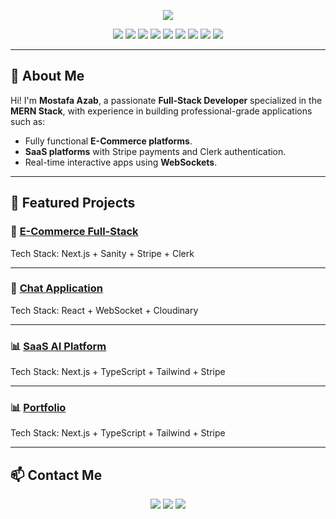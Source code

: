 <!-- Banner -->
<p align="center">
  <img src="https://capsule-render.vercel.app/api?type=waving&color=gradient&height=200&section=header&text=Mostafa%20Azab&fontSize=40&fontAlignY=35&desc=Junior%20MERN%20Stack%20Developer&descAlignY=55&descAlign=50" />
</p>

<!-- Badges -->
<p align="center">
  <img src="https://img.shields.io/badge/Next.js-000000?style=for-the-badge&logo=next.js&logoColor=white" />
  <img src="https://img.shields.io/badge/React-20232a?style=for-the-badge&logo=react&logoColor=61dafb" />
  <img src="https://img.shields.io/badge/TypeScript-007ACC?style=for-the-badge&logo=typescript&logoColor=white" />
  <img src="https://img.shields.io/badge/Tailwind_CSS-38B2AC?style=for-the-badge&logo=tailwind-css&logoColor=white" />
  <img src="https://img.shields.io/badge/Node.js-339933?style=for-the-badge&logo=node.js&logoColor=white" />
  <img src="https://img.shields.io/badge/MongoDB-4ea94b?style=for-the-badge&logo=mongodb&logoColor=white" />
  <img src="https://img.shields.io/badge/Sanity-F03E2F?style=for-the-badge&logo=sanity&logoColor=white" />
  <img src="https://img.shields.io/badge/Clerk-000000?style=for-the-badge&logo=clerk&logoColor=white" />
  <img src="https://img.shields.io/badge/Stripe-626CD9?style=for-the-badge&logo=stripe&logoColor=white" />
</p>

---

## 👋 About Me
Hi! I'm **Mostafa Azab**, a passionate **Full-Stack Developer** specialized in the **MERN Stack**, with experience in building professional-grade applications such as:
- Fully functional **E-Commerce platforms**.
- **SaaS platforms** with Stripe payments and Clerk authentication.
- Real-time interactive apps using **WebSockets**.

---

## 🚀 Featured Projects

### 🛒 [E-Commerce Full-Stack](https://github.com/Azab-dev/shopcart)
Tech Stack: Next.js + Sanity + Stripe + Clerk  

---

### 💬 [Chat Application](https://github.com/Azab-dev/chat-app-fullstack)
Tech Stack: React + WebSocket + Cloudinary  

---

### 📊 [SaaS AI Platform](https://github.com/Azab-dev/saas_converso)
Tech Stack: Next.js + TypeScript + Tailwind + Stripe  

---

### 📊 [Portfolio](https://github.com/Azab-dev/portfolio)
Tech Stack: Next.js + TypeScript + Tailwind + Stripe  

---

## 📫 Contact Me
<p align="center">
  <a href="mailto:your-email@example.com"><img src="https://img.shields.io/badge/Email-D14836?style=for-the-badge&logo=gmail&logoColor=white"></a>
  <a href="https://linkedin.com/in/your-linkedin"><img src="https://img.shields.io/badge/LinkedIn-0077B5?style=for-the-badge&logo=linkedin&logoColor=white"></a>
  <a href="https://github.com/your-github"><img src="https://img.shields.io/badge/GitHub-000000?style=for-the-badge&logo=github&logoColor=white"></a>
</p>
